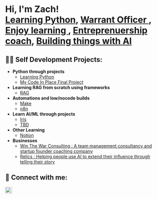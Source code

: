 <h1>Hi, I'm Zach! <br/><a href="https://codeinplace.stanford.edu/cip5/certificate/8celac">Learning Python</a>, <a href="https://www.lineofdeparture.army.mil/Journals/Field-Artillery/FA-2024-Issue-2/-Beyond-destruction/"> Warrant Officer </a>, <a href="https://lyrical-firefly-277.notion.site/Welcome-to-My-Learning-and-Self-Development-Hub-2196871c567880d1ad4adb37b1673d76"> Enjoy learning </a>, <a href="https://winthewar.co/">Entreprenuership coach</a>, <a href="https://www.relics.life"> Building things with AI</a> </h1>

<h2>👨‍💻 Self Development Projects:</h2>

- <b>Python through projects</b>
  - [Learning Python](https://github.com/zzayac5/Learning_python)
  - [My Code In Place Final Project](https://codeinplace.stanford.edu/cip5/share/uIeytr79GxPGDgvDcEX4)
- <b> Learning RAG from scratch using frameworks </b>
  - [RAG](https://github.com/zzayac5/Learning_RAG)
- <b> Automations and low/nocode builds </b>
  - [Make](https://github.com/zzayac5/Automation_projects)
  - [n8n](https://github.com/zzayac5/Automation_projects)
- <b>Learn AI/ML through projects</b>
  - [Iris](https://github.com/zzayac5/Learn_ai_now/blob/main/Iris_Classification.py)
  - [TBD](https://github.com/joshmadakor1/Key-Logger-With-Email)
- <b>Other Learning</b>
  - [Notion](https://lyrical-firefly-277.notion.site/Welcome-to-My-Learning-and-Self-Development-Hub-2196871c567880d1ad4adb37b1673d76)
- <b> Businesses </b>
  - [Win The War Consulting : A team management consultancy and startup founder coaching company](https://winthewar.co)
  - [Relics : Helping people use AI to extend their influence through telling their story](https://www.relics.life)

<h2> 🤳 Connect with me:</h2>

[<img align="left" alt="JoshMadakor | LinkedIn" width="22px" src="https://cdn.jsdelivr.net/npm/simple-icons@v3/icons/linkedin.svg" />][linkedin]


[linkedin]: https://www.linkedin.com/in/zachary-zayac-90820a48/

<!--
**joshmadakor1/joshmadakor1** is a ✨ _special_ ✨ repository because its `README.md` (this file) appears on your GitHub profile.

Here are some ideas to get you started:

- 🔭 I’m currently working on ...
- 🌱 I’m currently learning ...
- 👯 I’m looking to collaborate on ...
- 🤔 I’m looking for help with ...
- 💬 Ask me about ...
- 📫 How to reach me: ...
- 😄 Pronouns: ...
- ⚡ Fun fact: ...
-->
